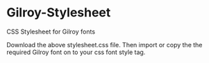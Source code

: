 # Gilroy-Stylesheet
CSS Stylesheet for Gilroy fonts

Download the above stylesheet.css file.
Then import or copy the the required Gilroy font on to your css font style tag.
